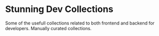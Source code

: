 # Stunning Dev Collections

Some of the usefull collections related to both frontend and backend for developers. Manually curated collections.



